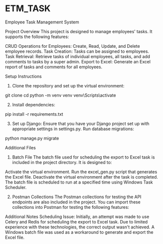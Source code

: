 # ETM_TASK

Employee Task Management System

Project Overview
This project is designed to manage employees' tasks. It supports the following features:

CRUD Operations for Employees: Create, Read, Update, and Delete employee records.
Task Creation: Tasks can be assigned to employees.
Task Retrieval: Retrieve tasks of individual employees, all tasks, and add comments to tasks by a super admin.
Export to Excel: Generate an Excel report of tasks and comments for all employees.

Setup Instructions
1. Clone the repository and set up the virtual environment:

git clone <repository-url>
cd <project-folder>
python -m venv venv
venv\Scripts\activate

2. Install dependencies:

pip install -r requirements.txt

3. Set up Django:
Ensure that you have your Django project set up with appropriate settings in settings.py.
Run database migrations:

python manage.py migrate

Additional Files
1. Batch File
The batch file used for scheduling the export to Excel task is included in the project directory. It is designed to:

Activate the virtual environment.
Run the excel_gen.py script that generates the Excel file.
Deactivate the virtual environment after the task is completed.
The batch file is scheduled to run at a specified time using Windows Task Scheduler.

2. Postman Collections
The Postman collections for testing the API endpoints are also included in the project. You can import these collections into Postman for testing the following features:

Additional Notes
Scheduling Issue: Initially, an attempt was made to use Celery and Redis for scheduling the export to Excel task. Due to limited experience with these technologies, the correct output wasn't achieved. A Windows batch file was used as a workaround to generate and export the Excel file.
